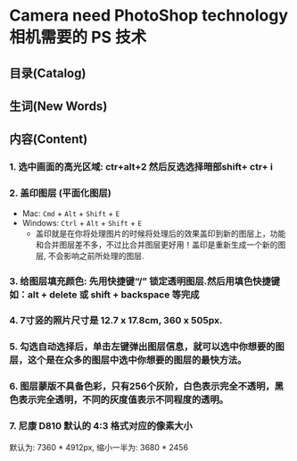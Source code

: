 # Camera need PhotoShop technology 相机需要的 PS 技术

## 目录(Catalog)



## 生词(New Words)



## 内容(Content)

### 1. 选中画面的高光区域: ctr+alt+2   然后反选选择暗部shift+ ctr+ i

### 2. 盖印图层 (平面化图层)
+ Mac: `Cmd` + `Alt` + `Shift` + `E`
+ Windows: `Ctrl` + `Alt` + `Shift` + `E`
    - 盖印就是在你将处理图片的时候将处理后的效果盖印到新的图层上，功能和合并图层差不多，不过比合并图层更好用！盖印是重新生成一个新的图层, 不会影响之前所处理的图层.

### 3. 给图层填充颜色: 先用快捷键“/”  锁定透明图层.然后用填色快捷键如：alt  + delete 或 shift + backspace 等完成 

### 4. 7寸竖的照片尺寸是 12.7 x 17.8cm, 360 x 505px.

### 5. 勾选自动选择后，单击左键弹出图层信息，就可以选中你想要的图层，这个是在众多的图层中选中你想要的图层的最快方法。

### 6. 图层蒙版不具备色彩，只有256个灰阶，白色表示完全不透明，黑色表示完全透明，不同的灰度值表示不同程度的透明。

### 7. 尼康 D810 默认的 4:3 格式对应的像素大小
默认为: 7360 * 4912px, 缩小一半为: 3680 * 2456